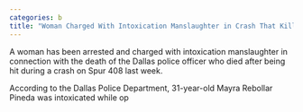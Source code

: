 ```yaml
---
categories: b
title: "Woman Charged With Intoxication Manslaughter in Crash That Killed Officer"
---
```


A woman has been arrested and charged with intoxication manslaughter in connection with&nbsp;the death of the Dallas police officer who died after being hit during a crash on Spur 408 last week.



According to the Dallas Police Department, 31-year-old Mayra Rebollar Pineda was intoxicated while op